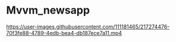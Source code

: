 # Mvvm_newsapp

https://user-images.githubusercontent.com/111181465/217274476-70f3fe88-4789-4edb-bea4-db187ece7a11.mp4


